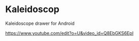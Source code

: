 # Kaleidoscop
Kaleidoscope drawer for Android

https://www.youtube.com/edit?o=U&video_id=Q8EbGKS6EpI
